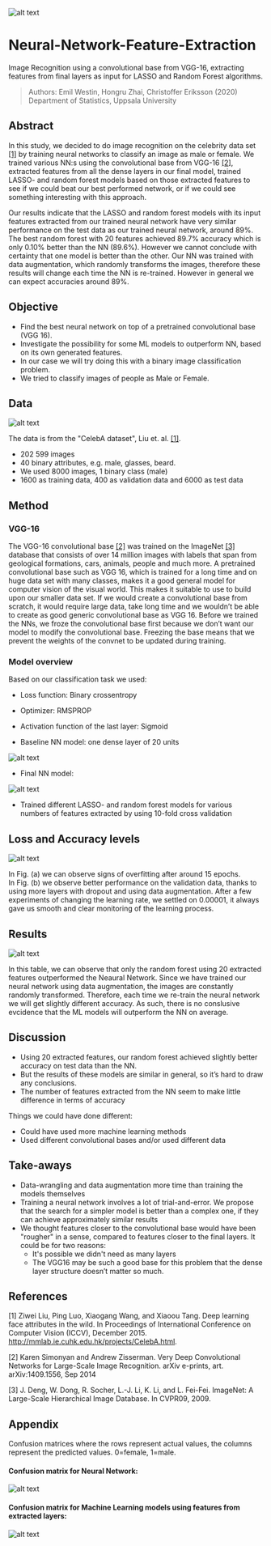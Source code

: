 ![alt text](all_pics/intro.png "Picture source: Liu et. al. 2015: http://mmlab.ie.cuhk.edu.hk/projects/CelebA.html ")

# Neural-Network-Feature-Extraction
Image Recognition using a convolutional base from VGG-16, extracting features from final layers as input for LASSO and Random Forest algorithms. 

> Authors: Emil Westin, Hongru Zhai, Christoffer Eriksson (2020)
> Department of Statistics, Uppsala University

## Abstract
In this study, we decided to do image recognition on the celebrity data set [[1]](#1) by training neural networks to classify an image as male or female.
We trained various NN:s using the convolutional base from VGG-16 [[2]](#2), extracted features from all the dense layers in our final model, trained LASSO- and random forest models based on those extracted features to see if we could beat our best performed network, or if we could see something interesting with this approach.

Our results indicate that the LASSO and random forest models with its input features extracted from our trained neural network have very similar performance on the test data as our trained neural network, around 89%. The best random forest with 20 features achieved 89.7% accuracy which is only
0.10% better than the NN (89.6%). However we cannot conclude with certainty that one model is better
than the other. Our NN was trained with data augmentation, which randomly transforms the
images, therefore these results will change each time the NN is re-trained. However in general
we can expect accuracies around 89%.

## Objective 

- Find the best neural network on top of a pretrained convolutional base (VGG 16).
- Investigate the possibility for some ML models to outperform NN, based on its own generated features.
- In our case we will try doing this with a binary image classification problem.
- We tried to classify images of people as Male or Female.

## Data

![alt text](all_pics/overview.png "Picture source: Liu et. al. 2015: http://mmlab.ie.cuhk.edu.hk/projects/CelebA.html ")

The data is from  the "CelebA dataset", Liu et. al. [[1]](#1).
- 202 599 images
- 40 binary attributes, e.g. male, glasses, beard.
- We used 8000 images, 1 binary class (male)
- 1600 as training data, 400 as validation data and 6000 as test data

## Method

### VGG-16

The VGG-16 convolutional base [[2]](#2) was trained on the ImageNet [[3]](#3) database that consists of over 14 million images with labels that span from geological formations,
cars, animals, people and much more. A pretrained convolutional base such as VGG 16, which is trained for a long time and on huge data set with many
classes, makes it a good general model for computer vision of the visual world. This makes it
suitable to use to build upon our smaller data set. If we would create a convolutional base from
scratch, it would require large data, take long time and we wouldn’t be able to create as good
generic convolutional base as VGG 16. Before we trained the NNs, we froze the convolutional
base first because we don’t want our model to modify the convolutional base. Freezing the base
means that we prevent the weights of the convnet to be updated during training.

### Model overview

Based on our classification task we used:
- Loss function: Binary crossentropy
- Optimizer: RMSPROP
- Activation function of the last layer: Sigmoid


- Baseline NN model: one dense layer of 20 units

![alt text](all_pics/baseline_NN.png)

- Final NN model:

![alt text](all_pics/complex_NN.png)


-  Trained different LASSO- and random forest models for
various numbers of features extracted by using 10-fold
cross validation


## Loss and Accuracy levels

![alt text](all_pics/loss.png)

In Fig. (a) we can observe signs of overfitting after around 15 epochs.  
In Fig. (b) we observe better performance on the validation data, thanks to using more layers with dropout and using data augmentation.
After a few experiments of changing the learning rate, we settled on 0.00001, it always gave us smooth and clear monitoring of the learning process.

## Results

![alt text](all_pics/table.png)

In this table, we can observe that only the random forest using 20 extracted features outperformed the Neaural Network.
Since we have trained our neural network using data augmentation, the images are constantly randomly transformed. Therefore, each time we
re-train the neural network we will get slightly different accuracy. As such, there is no conslusive evcidence that the ML models will outperform the NN on average. 



## Discussion

- Using 20 extracted features, our random forest achieved slightly better accuracy on test data than the NN.
- But the results of these models are similar in general, so it’s hard to draw any conclusions.
- The number of features extracted from the NN seem to make little difference in terms of accuracy

Things we could have done different:
- Could have used more machine learning methods
- Used different convolutional bases and/or used different data

## Take-aways

- Data-wrangling and data augmentation more time than training the models themselves
- Training a neural network involves a lot of trial-and-error. We propose that the search for a simpler model is better than a complex one, if they can achieve approximately similar results
- We thought features closer to the convolutional base would have been "rougher" in a sense, compared to features closer to the final layers. It could be for two reasons:
  - It's possible we didn't need as many layers 
  - The VGG16 may be such a good base for this problem that the dense layer structure doesn’t matter so much. 


## References
<a id="1">[1]</a> 
Ziwei Liu, Ping Luo, Xiaogang Wang, and Xiaoou Tang. Deep learning face attributes in the
wild. In Proceedings of International Conference on Computer Vision (ICCV), December 2015.
http://mmlab.ie.cuhk.edu.hk/projects/CelebA.html.

<a id="2">[2]</a> 
Karen Simonyan and Andrew Zisserman. Very Deep Convolutional Networks for Large-Scale
Image Recognition. arXiv e-prints, art. arXiv:1409.1556, Sep 2014

<a id="3">[3]</a> 
J. Deng, W. Dong, R. Socher, L.-J. Li, K. Li, and L. Fei-Fei. ImageNet: A Large-Scale Hierarchical
Image Database. In CVPR09, 2009.


## Appendix
Confusion matrices where the rows represent actual values, the columns represent the predicted values. 0=female, 1=male.

#### Confusion matrix for Neural Network:

![alt text](all_pics/conf_nn.png)

#### Confusion matrix for Machine Learning models using features from extracted layers:

![alt text](all_pics/conf_ml.png)
